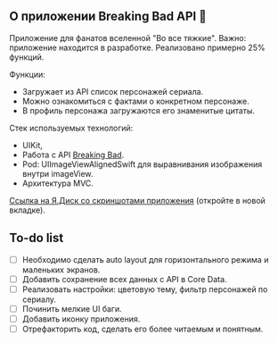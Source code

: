 ##  О приложении Breaking Bad API 🔫
Приложение для фанатов вселенной "Во все тяжкие". Важно: приложение находится в разработке. Реализовано примерно 25% функций.

Функции:
- Загружает из API список персонажей сериала.
- Можно ознакомиться с фактами о конкретном персонаже.
- В профиль персонажа загружаются его знаменитые цитаты.

Стек используемых технологий: 
- UIKit,
- Работа с API [Breaking Bad](https://breakingbadapi.com/).
- Pod: UIImageViewAlignedSwift для выравнивания изображения внутри imageView.
- Архитектура MVC.

[Ссылка на Я.Диск со скриншотами приложения](https://yadi.sk/d/wmjrHEbd7CXOlw?w=1) (откройте в новой вкладке).

##  To-do list
- [ ] Необходимо сделать auto layout для горизонтального режима и маленьких экранов.
- [ ] Добавить сохранение всех данных с API в Core Data.
- [ ] Реализовать настройки: цветовую тему, фильтр персонажей по сериалу.
- [ ] Починить мелкие UI баги.
- [ ] Добавить иконку приложения.
- [ ] Отрефакторить код, сделать его более читаемым и понятным.
